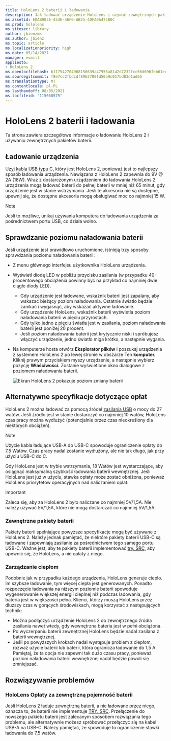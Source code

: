 ```yaml
---
title: HoloLens 2 baterii i ładowania
description: Jak ładować urządzenie HoloLens i używać zewnętrznych pakietów baterii.
ms.assetid: E0AB903E-454E-46F6-AB25-4DFA0A475B0C
ms.prod: hololens
ms.sitesec: library
author: jbienzms
ms.author: jbienz
ms.topic: article
ms.localizationpriority: high
ms.date: 05/14/2021
manager: evmill
appliesto:
- HoloLens 2
ms.openlocfilehash: b117542704968150639a47956a8142d7232fcc66d696feb61ec4fffdaa49df59
ms.sourcegitcommit: f8e7cc2fbdcdf8962700fd50b9c017bd83d1ad65
ms.translationtype: MT
ms.contentlocale: pl-PL
ms.lasthandoff: 08/05/2021
ms.locfileid: "115660575"
---
```

# <a name="hololens-2-battery-and-charging"></a>HoloLens 2 baterii i ładowania

Ta strona zawiera szczegółowe informacje o ładowaniu HoloLens 2 i używaniu zewnętrznych pakietów baterii.

## <a name="charging-the-device"></a>Ładowanie urządzenia

Użyj [kabla USB typu C,](https://www.microsoft.com/en-us/p/microsoft-hololens-2-usb-c-charger-cable/8vj21f2z8pk5?rtc=1) który jest HoloLens 2, ponieważ jest to najlepszy sposób ładowania urządzenia. Nawiązana z HoloLens 2 zapewnia do 9V @ 2A (18W). Wraz z dostarczonym urządzeniem do ładowania HoloLens 2 urządzenia mogą ładować baterii do pełnej baterii w mniej niż 65 minut, gdy urządzenie jest w stanie wstrzymania. Jeśli te akcesoria nie są dostępne, upewnij się, że dostępne akcesoria mogą obsługiwać moc co najmniej 15 W.

> [!NOTE]
> Jeśli to możliwe, unikaj używania komputera do ładowania urządzenia za pośrednictwem portu USB, co działa wolno.

## <a name="checking-the-battery-charge-level"></a>Sprawdzanie poziomu naładowania baterii
Jeśli urządzenie jest prawidłowo uruchomione, istnieją trzy sposoby sprawdzania poziomu naładowania baterii:

- Z menu głównego interfejsu użytkownika HoloLens urządzenia.
- Wyświetl diodę LED w pobliżu przycisku zasilania (w przypadku 40-procentowego obciążenia powinny być na przykład co najmniej dwie ciągłe diody LED).
    - Gdy urządzenie jest ładowane, wskaźnik baterii jest zapalany, aby wskazać bieżący poziom naładowania.  Ostatnie światło będzie zanikać i wygasnąć, aby wskazać aktywne ładowanie.
    - Gdy urządzenie HoloLens, wskaźnik baterii wyświetla poziom naładowania baterii w pięciu przyrostach.
    - Gdy tylko jedno z pięciu światła jest w zasilania, poziom naładowania baterii jest poniżej 20 procent.
    - Jeśli poziom naładowania baterii jest krytycznie niski i spróbujesz włączyć urządzenie, jedno światło miga krótko, a następnie wygania.
- Na komputerze hosta otwórz **Eksplorator plików** i poszukaj urządzenia z systemem HoloLens 2 po lewej stronie w obszarze Ten **komputer.** Kliknij prawym przyciskiem myszy urządzenie, a następnie wybierz pozycję **Właściwości.** Zostanie wyświetlone okno dialogowe z poziomem naładowania baterii.

   ![Ekran HoloLens 2 pokazuje poziom zmiany baterii](images/ResetRecovery2.png)

## <a name="alternative-charging-specifications"></a>Alternatywne specyfikacje dotyczące opłat

HoloLens 2 można ładować za pomocą źródeł [zasilania USB](https://www.usb.org/usb-charger-pd) o mocy do 27 watów. Jeśli źródło jest w stanie dostarczyć co najmniej 10 watów, HoloLens czas pracy można wydłużyć (potencjalnie przez czas nieokreślony dla niektórych obciążeń). 

> [!NOTE]
> Użycie kabla ładujące USB-A do USB-C spowoduje ograniczenie opłaty do 7,5 Watów. Czas pracy nadal zostanie wydłużony, ale nie tak długo, jak przy użyciu USB-C do C.

Gdy HoloLens jest w trybie wstrzymania, 18 Watów jest wystarczające, aby osiągnąć maksymalną szybkość ładowania baterii wewnętrznej. Jeśli HoloLens jest już w użyciu, stawka opłaty może zostać obniżona, ponieważ HoloLens priorytetów operacyjnych nad naliczaniem opłat.

> [!IMPORTANT]
> Zaleca się, aby za HoloLens 2 było naliczane co najmniej 5V/1,5A. Nie należy używać 5V/1,5A, które nie mogą dostarczać co najmniej 5V/1,5A. 

### <a name="external-battery-packs"></a>Zewnętrzne pakiety baterii

Pakiety baterii spełniające powyższe specyfikacje mogą być używane z HoloLens 2. Należy jednak pamiętać, że niektóre pakiety baterii USB-C są ładowane i zapewniają zasilanie za pośrednictwem tego samego portu USB-C. Ważne jest, aby te pakiety baterii implementować [try. SRC,](https://usb.org/document-library/usb-type-cr-cable-and-connector-specification-revision-20) aby upewnić się, że HoloLens, a nie opłaty z niego. 

### <a name="managing-heat"></a>Zarządzanie ciepłom

Podobnie jak w przypadku każdego urządzenia, HoloLens generuje ciepło. Im szybsze ładowanie, tym więcej ciepła jest generowanych. Ponadto rozpoczęcie ładowania na niższym poziomie baterii spowoduje wygenerowanie większej energii cieplnej niż podczas ładowania, gdy bateria jest w większości pełna. Klienci, którzy muszą HoloLens przez dłuższy czas w gorących środowiskach, mogą korzystać z następujących technik:

- Można podłączyć urządzenie HoloLens 2 do zewnętrznego źródła zasilania nawet wtedy, gdy wewnętrzna bateria jest w pełni obciążona.
- Po wyczerpaniu baterii zewnętrznej HoloLens będzie nadal zasilana z baterii wewnętrznej.    
- Jeśli po powyższych krokach nadal występuje problem z ciepłom, rozważ użycie baterii lub baterii, która ogranicza ładowanie do 1,5 A. Pamiętaj, że ta opcja nie zapewni tak dużo czasu pracy, ponieważ poziom naładowania baterii wewnętrznej nadal będzie powoli się zmniejszać.

## <a name="troubleshooting"></a>Rozwiązywanie problemów


### <a name="hololens-charges-external-battery"></a>HoloLens Opłaty za zewnętrzną pojemność baterii
Jeśli HoloLens 2 ładuje zewnętrzną baterii, a nie ładowane przez niego, oznacza to, że baterii nie implementuje [TRY. SRC](https://usb.org/document-library/usb-type-cr-cable-and-connector-specification-revision-20). Przełączenie do nowszego pakietu baterii jest zalecanym sposobem rozwiązania tego problemu, ale alternatywnie możesz spróbować przełączyć się na kabel USB-A na USB-C. Należy pamiętać, że spowoduje to ograniczenie stawki ładowania do 7,5 watów.
